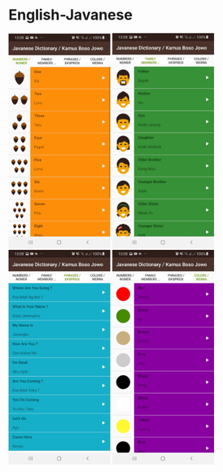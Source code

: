 # English-Javanese

<img src="appdisplay/angka.jpeg" alt="drawing" width=200px /> <img src="appdisplay/famili.jpeg" alt="drawing" width=200px/> <img src="appdisplay/ekspresi.jpeg" alt="drawing" width=200px > <img src="appdisplay/warna.jpeg" alt="drawing" width=200px/>
